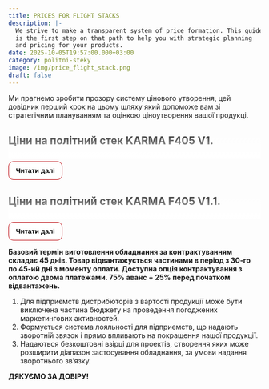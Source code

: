 ```yaml
---
title: PRICES FOR FLIGHT STACKS
description: |-
  We strive to make a transparent system of price formation. This guide
  is the first step on that path to help you with strategic planning
  and pricing for your products.
date: 2025-10-05T19:57:00.000+03:00
category: politni-steky
image: /img/price_flight_stack.png
draft: false
---
```

<style> 

body{ font-family: Montserrat; font-size:16px; padding-top:10px; padding-bottom:10px; } .article ol { list-style-type: none; counter-reset: num; margin: 0 0 0 45px; padding: 15px 0 5px 0; font-size: 16px; } .article ol li { position: relative; margin: 0 0 0 0; padding: 0 0 10px 0; line-height: 1.9; } .article ol li:before { content: counter(num); counter-increment: num; display: inline-block; position: absolute; top: -8px; left: -38px; width: 28px; height: 28px; background: #fff; color: #000; text-align: center; line-height: 28px; font-size: 18px; border-radius: 50%; border: 1px solid #ba0108; } .article h1{ font-family:Unbounded; font-size: 32px !important; line-height: 32px; padding-top:10px; padding-bottom:10px; } 

.article h2{ font-family: Montserrat; border-bottom:1px solid #ba0108; font-size: 24px; text-align: left; margin-top: 35px !important;
 font-weight: bold !important; 

 } 

.article h3{ font-family: Montserrat; font-size: 18px; line-height: 18px; font-weight: bold !important; text-align: center; margin-top: 30px; } 

</style>

<style>

:root{
  --rm-duration: 300ms;
  --rm-ease: cubic-bezier(.2,.6,.2,1);
  --rm-fade-height: 54px; /* висота напівпрозорого затемнення */
}



 .post{ max-width: 720px; margin: 24px auto; padding: 0 16px;}
.post h2{margin-top:30px;font-weight:bold;}
.readmore{ position: relative; }  
.readmore_content{ overflow: hidden; max-height: 0; transition: max-height var(--rm-duration) var(--rm-ease); } 
.readmore_fade{
  pointer-events: none;
  position: absolute;
  left: 0; right: 0; bottom: 42px; 
  height: var(--rm-fade-height);
  background: linear-gradient(to bottom, rgba(255,255,255,0), rgba(255,255,255,1));
  opacity: 1;
  transition: opacity 160ms ease-in-out;
}

.readmore_toggle{ display: inline-flex; align-items: center; gap: 8px; margin-top: 12px !important; padding: 10px 14px !important; border-radius: 10px; border: 1px solid #ba0108 !important; background: #fff; cursor: pointer; font-weight: 600; transition: transform 120ms ease, box-shadow 120ms ease; } 
.readmore_toggle:hover{ box-shadow: 0 2px 10px rgba(0,0,0,.06); } .readmore_toggle:active{ transform: translateY(1px); } 
.readmore.is-expanded .readmore_fade{ opacity: 0; } 
 @media (prefers-reduced-motion: reduce){ .readmore_content{ transition: none; } .readmore_fade{ transition: none; } .readmore_toggle{ transition: none; } } </style>

<p>Ми прагнемо зробити прозору систему цінового утворення, цей довідник перший
крок на цьому шляху який допоможе вам зі стратегічним плануванням та оцінкою
ціноутворення вашої продукці.</p>
<article class="post"> <h2>Ціни на політний стек KARMA F405 V1. </h2>
<div class="readmore" data-collapsed-height="180"> <div class="readmore_content" id="rm-1" aria-hidden="true"> 
<div class="article">
<h4 class="text-center">
<strong>
Рекомендована ціна BOX (упаковка 1шт.)&nbsp;&nbsp;&nbsp; &nbsp;&nbsp;      
70 USD</strong></h4>
<h4 class="text-center">
<strong>

Рекомендована ціна OEM (упаковка 20шт.)&nbsp;&nbsp;&nbsp;       67 USD</strong></h4>

<h3 class="text-center">ТАБЛИЦІ РОЗРАХУНКУ ВАРТОСТІ ПОЛІТНИХ СТЕКІВ </h3>

<div class="text-center">

![таблиця 1: ціни на політні стеки ](/img/price-1.jpg "вартість польотників")

![Ціни на політні стеки](/img/price-2.jpg "вартість польотних стеків")

![таблиця 3: Ціни на політні стеки](/img/price-3.jpg "вартість політних стеків")

<p> Всі ціни вказані з урахуванням ПДВ.</p>

</div>
</div>
</div>
<div class="text-center"><button class="readmore_toggle"  type="button"  aria-expanded="false" aria-controls="rm-1">Читати далі</button></div>
<div class="readmore_fade" aria-hidden="true"></div>
 

</div>
</article>
<article class="post"> <h2>Ціни на політний стек KARMA F405 V1.1.</h2>
<div class="readmore" data-collapsed-height="140"> 
<div class="readmore_content" id="rm-1" aria-hidden="true"> 
<div class="article">
<h4 class="text-center"><strong>Рекомендована ціна BOX (упаковка 1шт.)&nbsp;&nbsp;&nbsp; &nbsp;&nbsp;      
73 USD</strong></h4>
<h4 class="text-center">
<strong>Рекомендована ціна OEM (упаковка 20шт.)&nbsp;&nbsp;&nbsp;       70 USD</strong></h4>
<h3 class="text-center">ТАБЛИЦІ РОЗРАХУНКУ ВАРТОСТІ </h3>
 </div>
</div> 

<div class="text-center"><button class="readmore_toggle"  type="button"  aria-expanded="false" aria-controls="rm-1">Читати далі</button></div>


<div class="readmore_fade" aria-hidden="true"></div>

</div>
</article>
<div class="bg-[#F5F5F5] px-[30px] pr-[35px] py-4">
<p id="інструкція" class="text-center"><strong>Базовий термін виготовлення обладнання за контрактуванням складає 45 днів.
 Товар відвантажується частинами в період з 30-го по 45-ий дні з моменту оплати.
 Доступна опція контрактування з оплатою двома платежами.
 75% аванс + 25% перед початком відвантажень.</strong></p>
    
<ol><li>Для підприємств дистрибюторів з вартості продукції може бути виключена частина бюджету на проведення погоджених маркетингових активностей.  </li><li>Формується система лояльності для підприємств, що надають зворотній звязок і прямо впливають на покращення нашої продукції.</li>
<li>Надаються безкоштовні взірці для проектів, створення яких може розширити діапазон застосування обладнання, за умови надання зворотнього зв’язку.</li>
</ol></div>
<p id="інструкція" class="text-center"><strong>ДЯКУЄМО ЗА ДОВІРУ!</strong></p>
<script>
;(function(){
  const components = document.querySelectorAll('.readmore');
  components.forEach((root, idx) => { 
    const content = root.querySelector('.readmore_content'); 
    const btn = root.querySelector('.readmore_toggle'); 
    const fade = root.querySelector('.readmore_fade'); 
    const collapsed = Math.max( 
      0, 
      parseInt(root.getAttribute('data-collapsed-height') || '160', 10) 
    ); 
    // Ініціалізація згорнутого стану 
    content.style.maxHeight = collapsed + 'px'; 
    content.setAttribute('aria-hidden', 'true'); 
    btn.setAttribute('aria-expanded', 'false'); 
    const labelOpen = 'Читати далі'; 
    const labelClose = 'Згорнути'; 
    btn.textContent = labelOpen; 
    let isAnimating = false; 
    let expanded = false; 
    const open = () => { 
      if (isAnimating || expanded) return; 
      isAnimating = true; 
      root.classList.add('is-expanded'); 
      // Початок: з поточного (collapsed px) до фактичної висоти контенту 
      const startHeight = content.offsetHeight; 
      content.style.maxHeight = startHeight + 'px'; // фіксуємо, щоб плавно перейти 
      // У наступному кадрі виставимо кінцеве значення 
      requestAnimationFrame(() => { 
        const target = content.scrollHeight; 
        content.style.maxHeight = target + 'px'; 
      }); 
      const onEnd = (e) => { 
        if (e.propertyName !== 'max-height') return; 
        content.style.maxHeight = 'none'; // знімаємо обмеження після анімації 
        content.removeEventListener('transitionend', onEnd); 
        btn.setAttribute('aria-expanded', 'true'); 
        content.setAttribute('aria-hidden', 'false'); 
        btn.textContent = labelClose; 
        isAnimating = false; 
        expanded = true; 
      }; 
      content.addEventListener('transitionend', onEnd); 
    }; 
    const close = () => { 
      if (isAnimating || !expanded) return; 
      isAnimating = true; 
      root.classList.remove('is-expanded'); 
      // З none → в конкретне число: спочатку зафіксуємо поточну висоту 
      const startHeight = content.scrollHeight; 
      content.style.maxHeight = startHeight + 'px'; 
      // У наступному кадрі стиснемо до collapsed px 
      requestAnimationFrame(() => { 
        content.style.maxHeight = collapsed + 'px'; 
      }); 
      const onEnd = (e) => { 
        if (e.propertyName !== 'max-height') return; 
        content.removeEventListener('transitionend', onEnd); 
        btn.setAttribute('aria-expanded', 'false'); 
        content.setAttribute('aria-hidden', 'true'); 
        btn.textContent = labelOpen; 
        isAnimating = false; 
        expanded = false; 
      }; 
      content.addEventListener('transitionend', onEnd); 
    }; 
    btn.addEventListener('click', () => (expanded ? close() : open())); 
    // Підтримка ресайзу: якщо блок розгорнутий, оновлюємо max-height до актуального scrollHeight 
    let resizeRaf = null; 
    window.addEventListener('resize', () => { 
      if (!expanded || isAnimating) return; 
      if (resizeRaf) cancelAnimationFrame(resizeRaf); 
      resizeRaf = requestAnimationFrame(() => { 
        // Під час розгорнутого стану стоїть 'none' — коротко повернемо px, щоб анімовано адаптуватись 
        content.style.maxHeight = content.scrollHeight + 'px'; 
      });
    });
  });
})();
; 
</script>

